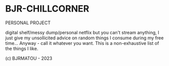 # BJR-CHILLCORNER
PERSONAL PROJECT 

digital shelf/messy dump/personal netflix but you can't stream anything, I just give my unsollicited advice on random things I consume during my free time... 
Anyway - call it whatever you want. This is a non-exhaustive list of the things I like.

(c) BJRMATOU - 2023
